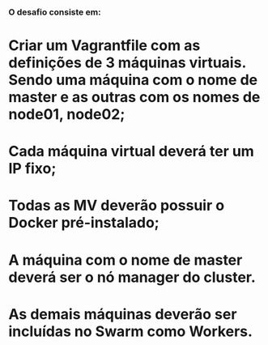 ### O desafio consiste em:

# Criar um Vagrantfile com as definições de 3 máquinas virtuais. Sendo uma máquina com o nome de master e as outras com os nomes de node01, node02; 
# Cada máquina virtual deverá ter um IP fixo; 
# Todas as MV deverão possuir o Docker pré-instalado; 
# A máquina com o nome de master deverá ser o nó manager do cluster. 
# As demais máquinas deverão ser incluídas no Swarm como Workers. 